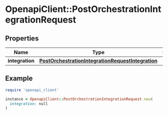 # OpenapiClient::PostOrchestrationIntegrationRequest

## Properties

| Name | Type | Description | Notes |
| ---- | ---- | ----------- | ----- |
| **integration** | [**PostOrchestrationIntegrationRequestIntegration**](PostOrchestrationIntegrationRequestIntegration.md) |  |  |

## Example

```ruby
require 'openapi_client'

instance = OpenapiClient::PostOrchestrationIntegrationRequest.new(
  integration: null
)
```

